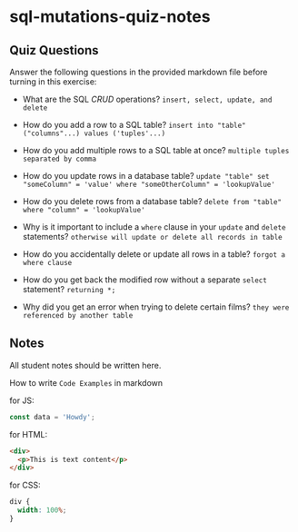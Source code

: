# sql-mutations-quiz-notes

## Quiz Questions

Answer the following questions in the provided markdown file before turning in this exercise:

- What are the SQL _CRUD_ operations?
  `insert, select, update, and delete`

- How do you add a row to a SQL table?
  `insert into "table" ("columns"...) values ('tuples'...)`

- How do you add multiple rows to a SQL table at once?
  `multiple tuples separated by comma`

- How do you update rows in a database table?
  `update "table" set "someColumn" = 'value' where "someOtherColumn" = 'lookupValue'`

- How do you delete rows from a database table?
  `delete from "table" where "column" = 'lookupValue'`

- Why is it important to include a `where` clause in your `update` and `delete` statements?
  `otherwise will update or delete all records in table`

- How do you accidentally delete or update all rows in a table?
  `forgot a where clause`

- How do you get back the modified row without a separate `select` statement?
  `returning *;`

- Why did you get an error when trying to delete certain films?
  `they were referenced by another table`

## Notes

All student notes should be written here.

How to write `Code Examples` in markdown

for JS:

```javascript
const data = 'Howdy';
```

for HTML:

```html
<div>
  <p>This is text content</p>
</div>
```

for CSS:

```css
div {
  width: 100%;
}
```

